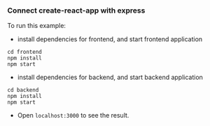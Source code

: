 ### Connect create-react-app with express

To run this example:

* install dependencies for frontend, and start frontend application

```
cd frontend
npm install
npm start
```

* install dependencies for backend, and start backend application

```
cd backend
npm install
npm start
```

* Open `localhost:3000` to see the result.
